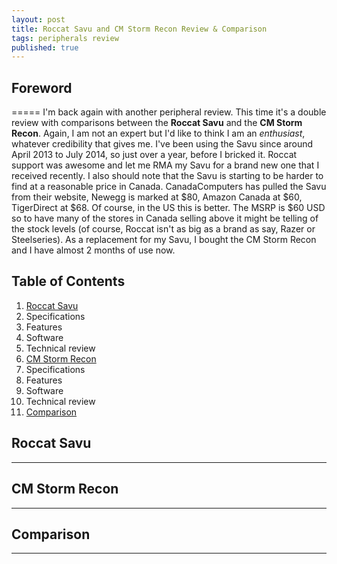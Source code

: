 ```yaml
---
layout: post
title: Roccat Savu and CM Storm Recon Review & Comparison
tags: peripherals review
published: true
---
```


## Foreword
=====
I'm back again with another peripheral review.  This time it's a double review with comparisons between the **Roccat Savu** and the **CM Storm Recon**.  Again, I am not an expert but I'd like to think I am an *enthusiast*, whatever credibility that gives me.  I've been using the Savu since around April 2013 to July 2014, so just over a year, before I bricked it.  Roccat support was awesome and let me RMA my Savu for a brand new one that I received recently.  I also should note that the Savu is starting to be harder to find at a reasonable price in Canada.  CanadaComputers has pulled the Savu from their website, Newegg is marked at $80, Amazon Canada at $60, TigerDirect at $68.  Of course, in the US this is better.  The MSRP is $60 USD so to have many of the stores in Canada selling above it might be telling of the stock levels (of course, Roccat isn't as big as a brand as say, Razer or Steelseries).  As a replacement for my Savu, I bought the CM Storm Recon and I have almost 2 months of use now.

## Table of Contents
1. [Roccat Savu](#savu)
  1. Specifications 
  2. Features 
  3. Software 
  4. Technical review 
2. [CM Storm Recon](#recon)
  1. Specifications 
  2. Features 
  3. Software 
  4. Technical review 
3. [Comparison](#comparison)


## <a name="savu"/>Roccat Savu
-----

## <a name="recon"/> CM Storm Recon
-----

## <a name="comparison"/> Comparison
-----